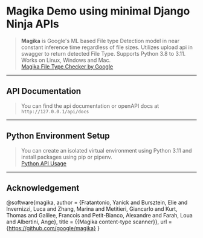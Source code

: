 # Magika Demo using minimal Django Ninja APIs
> **Magika** is Google's ML based File type Detection model in near constant inference time regardless of file sizes.
Utilizes upload api in swagger to return detected File Type. Supports Python 3.8 to 3.11. Works on Linux, Windows and Mac.\
[Magika File Type Checker by Google](https://github.com/google/magika)
---
## API Documentation
> You can find the api documentation or openAPI docs at `http://127.0.0.1/api/docs`
---
## Python Environment Setup
> You can create an isolated virtual environment using Python 3.11 and install packages using pip
or pipenv.\
[Python API Usage](https://pypi.org/project/magika/)
---
## Acknowledgement
@software{magika,
author = {Fratantonio, Yanick and Bursztein, Elie and Invernizzi, Luca and Zhang, Marina and Metitieri, Giancarlo and Kurt, Thomas and Galilee, Francois and Petit-Bianco, Alexandre and Farah, Loua and Albertini, Ange},
title = {{Magika content-type scanner}},
url = {https://github.com/google/magika}
}